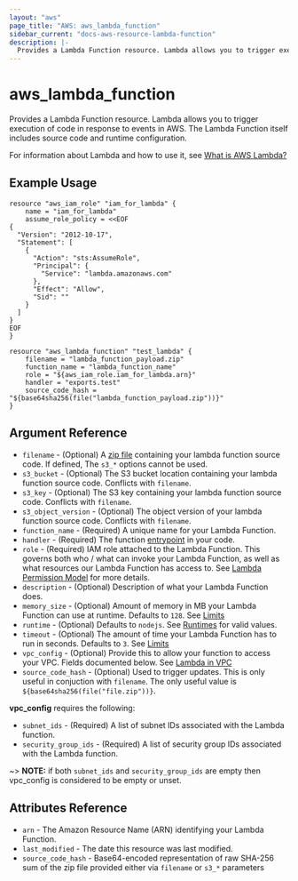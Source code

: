```yaml
---
layout: "aws"
page_title: "AWS: aws_lambda_function"
sidebar_current: "docs-aws-resource-lambda-function"
description: |-
  Provides a Lambda Function resource. Lambda allows you to trigger execution of code in response to events in AWS. The Lambda Function itself includes source code and runtime configuration.
---
```


# aws\_lambda\_function

Provides a Lambda Function resource. Lambda allows you to trigger execution of code in response to events in AWS. The Lambda Function itself includes source code and runtime configuration.

For information about Lambda and how to use it, see [What is AWS Lambda?][1]

## Example Usage

```
resource "aws_iam_role" "iam_for_lambda" {
    name = "iam_for_lambda"
    assume_role_policy = <<EOF
{
  "Version": "2012-10-17",
  "Statement": [
    {
      "Action": "sts:AssumeRole",
      "Principal": {
        "Service": "lambda.amazonaws.com"
      },
      "Effect": "Allow",
      "Sid": ""
    }
  ]
}
EOF
}

resource "aws_lambda_function" "test_lambda" {
    filename = "lambda_function_payload.zip"
    function_name = "lambda_function_name"
    role = "${aws_iam_role.iam_for_lambda.arn}"
    handler = "exports.test"
    source_code_hash = "${base64sha256(file("lambda_function_payload.zip"))}"
}
```

## Argument Reference

* `filename` - (Optional) A [zip file][2] containing your lambda function source code. If defined, The `s3_*` options cannot be used.
* `s3_bucket` - (Optional) The S3 bucket location containing your lambda function source code. Conflicts with `filename`.
* `s3_key` - (Optional) The S3 key containing your lambda function source code. Conflicts with `filename`.
* `s3_object_version` - (Optional) The object version of your lambda function source code. Conflicts with `filename`.
* `function_name` - (Required) A unique name for your Lambda Function.
* `handler` - (Required) The function [entrypoint][3] in your code.
* `role` - (Required) IAM role attached to the Lambda Function. This governs both who / what can invoke your Lambda Function, as well as what resources our Lambda Function has access to. See [Lambda Permission Model][4] for more details.
* `description` - (Optional) Description of what your Lambda Function does.
* `memory_size` - (Optional) Amount of memory in MB your Lambda Function can use at runtime. Defaults to `128`. See [Limits][5]
* `runtime` - (Optional) Defaults to `nodejs`. See [Runtimes][6] for valid values.
* `timeout` - (Optional) The amount of time your Lambda Function has to run in seconds. Defaults to `3`. See [Limits][5]
* `vpc_config` - (Optional) Provide this to allow your function to access your VPC. Fields documented below. See [Lambda in VPC][7]
* `source_code_hash` - (Optional) Used to trigger updates. This is only useful in conjuction with `filename`.
  The only useful value is `${base64sha256(file("file.zip"))}`.

**vpc\_config** requires the following:

* `subnet_ids` - (Required) A list of subnet IDs associated with the Lambda function.
* `security_group_ids` - (Required) A list of security group IDs associated with the Lambda function.

~> **NOTE:** if both `subnet_ids` and `security_group_ids` are empty then vpc_config is considered to be empty or unset.

## Attributes Reference

* `arn` - The Amazon Resource Name (ARN) identifying your Lambda Function.
* `last_modified` - The date this resource was last modified.
* `source_code_hash` - Base64-encoded representation of raw SHA-256 sum of the zip file
  provided either via `filename` or `s3_*` parameters

[1]: https://docs.aws.amazon.com/lambda/latest/dg/welcome.html
[2]: https://docs.aws.amazon.com/lambda/latest/dg/walkthrough-s3-events-adminuser-create-test-function-create-function.html
[3]: https://docs.aws.amazon.com/lambda/latest/dg/walkthrough-custom-events-create-test-function.html
[4]: https://docs.aws.amazon.com/lambda/latest/dg/intro-permission-model.html
[5]: https://docs.aws.amazon.com/lambda/latest/dg/limits.html
[6]: https://docs.aws.amazon.com/lambda/latest/dg/API_CreateFunction.html#SSS-CreateFunction-request-Runtime
[7]: http://docs.aws.amazon.com/lambda/latest/dg/vpc.html
